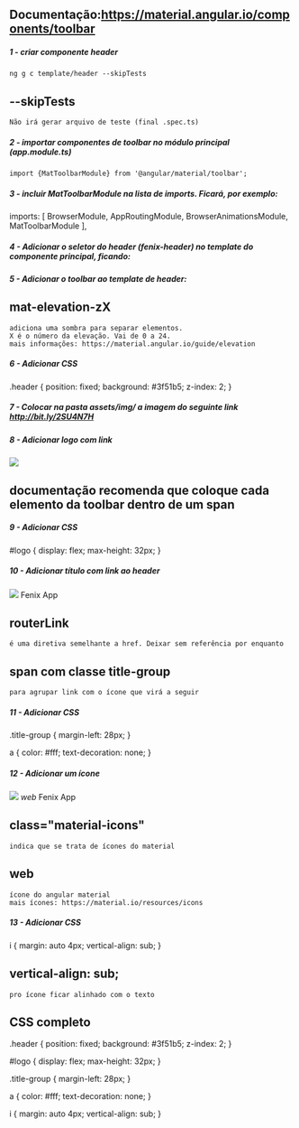 ## Documentação:https://material.angular.io/components/toolbar

##### 1 - criar componente header
    ng g c template/header --skipTests

## --skipTests
    Não irá gerar arquivo de teste (final .spec.ts)


##### 2 - importar componentes de toolbar no módulo principal (app.module.ts)
    import {MatToolbarModule} from '@angular/material/toolbar';


##### 3 - incluir MatToolbarModule na lista de imports. Ficará, por exemplo:
imports: [
    BrowserModule,
    AppRoutingModule,
    BrowserAnimationsModule,
    MatToolbarModule
],


##### 4 - Adicionar o seletor do header (fenix-header) no template do componente principal, ficando:
<fenix-header></fenix-header>


##### 5 - Adicionar o toolbar ao template de header:
<mat-toolbar class="header mat-elevation-z4">
</mat-toolbar>


## mat-elevation-zX
    adiciona uma sombra para separar elementos.
    X é o número da elevação. Vai de 0 a 24.
    mais informações: https://material.angular.io/guide/elevation


##### 6 - Adicionar CSS
.header {
    position: fixed;
    background: #3f51b5;
    z-index: 2;
}


##### 7 - Colocar na pasta assets/img/ a imagem do seguinte link http://bit.ly/2SU4N7H


##### 8 - Adicionar logo com link
<mat-toolbar class="header mat-elevation-z4">
    <span>
        <a routerLink="/">
            <img id="logo" src="assets/img/logo.png">
        </a>
    </span>
</mat-toolbar>

## documentação recomenda que coloque cada elemento da toolbar dentro de um span


##### 9 - Adicionar CSS
#logo {
    display: flex;
    max-height: 32px;
}


##### 10 - Adicionar título com link ao header
<mat-toolbar class="header mat-elevation-z4">
    <span>
        <a routerLink="/">
            <img id="logo" src="assets/img/logo.png">
        </a>
    </span>
    <span class="title-group">
        <a routerLink="">
            Fenix App
        </a> 
    </span>
</mat-toolbar>

## routerLink
    é uma diretiva semelhante a href. Deixar sem referência por enquanto
## span com classe title-group
    para agrupar link com o ícone que virá a seguir 


##### 11 - Adicionar CSS
.title-group {
    margin-left: 28px;
}

a {
    color: #fff;
    text-decoration: none;
}


##### 12 - Adicionar um ícone
<mat-toolbar class="header mat-elevation-z4">
    <span>
        <a routerLink="/">
            <img id="logo" src="assets/img/logo.png">
        </a>
    </span>
    <span class="title-group">
        <a routerLink="">
            <i class="material-icons">
                web
            </i>
            Fenix App
        </a> 
    </span>
</mat-toolbar>

## class="material-icons"
    indica que se trata de ícones do material

## web
    ícone do angular material
    mais ícones: https://material.io/resources/icons


##### 13 - Adicionar CSS
i {
    margin: auto 4px;
    vertical-align: sub;
}

## vertical-align: sub;
    pro ícone ficar alinhado com o texto





## CSS completo
.header {
    position: fixed;
    background: #3f51b5;
    z-index: 2;
}

#logo {
    display: flex;
    max-height: 32px;
}

.title-group {
    margin-left: 28px;
}

a {
    color: #fff;
    text-decoration: none;
}

i {
    margin: auto 4px;
    vertical-align: sub;
}

